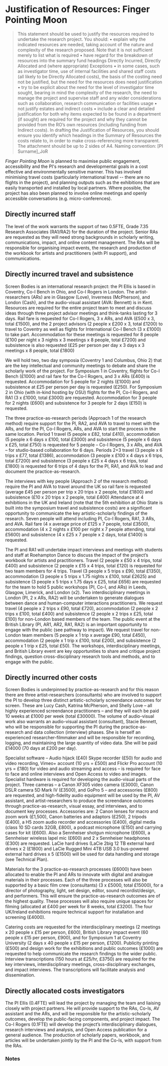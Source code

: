 # Justification of Resources: Finger Pointing Moon

>This statement should be used to justify the resources required to undertake the research project. You should:
• explain why the indicated resources are needed, taking account of the nature and complexity of the research proposed. Note that it is not sufficient merely to list what is required
• have regard for the breakdown of resources into the summary fund headings Directly Incurred, Directly Allocated and (where appropriate) Exceptions
• in some cases, such as investigator time, use of internal facilities and shared staff costs (all likely to be Directly Allocated costs), the basis of the costing need not be justified, but the need for the resources does need justification
• try to be explicit about the need for the level of investigator time sought, bearing in mind the complexity of the research, the need to manage the project and supervise staff and any wider considerations such as collaboration, research communication or facilities usage
• not justify estates and indirect costs
• include a clear and detailed justification for both why items expected to be found in a department (if sought) are required for the project and why they cannot be provided from the RO’s own resources (including funding from Indirect costs).
In drafting the Justification of Resources, you should ensure you identify which headings in the Summary of Resources the costs relate to, in order to make cross-referencing more transparent.
The attachment should be up to 2 sides of A4. Naming convention: [PI Surname]_JoR

_Finger Pointing Moon_ is planned to maximise public engagement, accessibility and the PI's research and developmental goals in a cost effective and environmentally sensitive manner. This has involved minimising travel costs (particularly international travel -- there are no flights in the project), and planning outputs such as the exhibitions that are easily transported and installed by local partners. Where possible, the project has also been planned to involve online meetings and openly accessible conversations (e.g. micro-conferences).

## Directly incurred staff

The level of the work warrants the support of two 0.5FTE, Grade 7.35 Research Associates (RA1/RA2) for the duration of the project. Senior RAs are requested as they will need strong backgrounds in scholarly writing, communications, impact, and online content management. The RAs will be responsible for organising impact events, the research and production of the workbook for artists and practitioners (with PI support), and communications.

## Directly incurred travel and subsistence

Screen Bodies is an international research project: the PI Ellis is based in Coventry, Co-I Bench in Ohio, and Co-I Rogers in London. The artist-researchers (ARs) are in Glasgow (Love), Inverness (McPherson), and London (Cash), and the audio-visual assistant (AVA: Bennett) is in Kent. Resources are required for the entire project team to meet and discuss ideas through three project advisor meetings and think-tanks lasting for 3 days. Rail fare is requested for Co-I Rogers, 3 x ARs, and AVA (£500 x 3, total £1500), and the 2 project advisors (2 people x £200 x 3, total £1200) to travel to Coventry as well as flights for International Co-I Bench (3 x £1000) to take part. Accommodation for these meetings is requested for 8 people (£100 per night x 3 nights x 3 meetings x 8 people, total £7200) and subsistence is also requested (£25 per person per day x 3 days x 3 meetings x 8 people, total £1800)

We will hold two, two day symposia (Coventry 1 and Columbus, Ohio 2) that are the key intellectual and community meetings to debate and share the scholarly work of the project. For Symposium 1 in Coventry, flights for Co-I Bench (£1000) and rail fare for the Co-I Rogers, and 3 x ARs (£400) is requested. Accommodation for 5 people for 2 nights (£1000) and subsistence at £25 per person per day is requested (£250). For Symposium 2 in Ohio (with in-kind hosting by OSU) flights for the PI, Co-I Rogers, and RA1 (3 x £1000, total £3000) are requested. Accommodation for 3 people for 2 nights (£600) and subsistence for 3 people for 2 days (£150) is requested. 

The three practice-as-research periods (Approach 1 of the research method) require support for the PI, RA2, and AVA to travel to meet with the ARs, and for the PI, Co-I Rogers, ARs, and AVA to start the process in the same location. Period 1 travel (5 people x £82, total £410), accommodation (5 people x 6 days x £100, total £3000) and subsistence (5 people x 6 days x £25, total £750) is requested for 5 people – Co-I Rogers, 3 x ARs, and AVA – for studio-based collaboration for 6 days. Periods 2+3 travel (3 people x 6 trips x £77, total £1386), accommodation (3 people x £100 x 4 days x 6 trips, total £7200) and subsistence (3 people x £25 x 4 days x 6 trips, total £1800) is requested for 6 trips of 4 days for the PI, RA1, and AVA to lead and document the practice-as-research.

The interviews with key people (Approach 2 of the research method) require the PI and AVA to travel around the UK so rail fare is requested (average £45 per person per trip x 20 trips x 2 people, total £1800) and subsistence (£10 x 20 trips x 2 people, total £400)
Attendance at 4 exhibitions in the UK and Ireland (note that the 5th exhibition at Ohio State is built into the symposium travel and subsistence costs) are a significant opportunity to communicate the key artistic-scholarly findings of the research. Seven people will attend including PI, Co-I Rogers, RA1, 3 ARs, and AVA. Rail fare (4 x average price of £125 x 7 people, total £3500), accommodation (4 x 2 nights x £100 per night x 7 people attending, total £5600) and subsistence (4 x £25 x 7 people x 2 days, total £1400) is requested.

The PI and RA1 will undertake impact interviews and meetings with students and staff at Roehampton Dance to discuss the impact of the project’s workbook for artists and practitioners. Travel (2 people x £50 x 4 trips, total £400) and subsistence (2 people x £15 x 4 trips, total £120) is requested for two team members for 4 trips. Travel (3 people x 5 trips x £90, total £1350), accommodation (3 people x 5 trips x 1.75 nights x £100, total £2625) and subsistence (3 people x 5 trips x 1.75 days x £25, total £656) are requested for the team to hold 5 public workshops (PI, Co-I, and ARs) in Leeds, Glasgow, Limerick, and London (x2). Two interdisciplinary meetings in London (PI, 2 x ARs, RA2) will be undertaken to generate dialogues between dance and human-computer interactions practitioners. We request travel (4 people x 2 trips x £90, total £720), accommodation (2 people x 2 trips x £100, total £400) and subsistence (2 people x 2 trips x £25, total £100) for non-London based members of the team. The public event at the British Library (PI, AR1, AR2, RA1, RA2) is an important opportunity to engage with the public (see pathway to impact). We request travel for non-London team members (5 people x 1 trip x average £90, total £450), accommodation (2 people x 1 trip x £100, total £200), and subsistence (2 people x 1 trip x £25, total £50). The workshops, interdisciplinary meetings, and British Library event are key opportunities to share and critique project findings, question cross-disciplinary research tools and methods, and to engage with the public. 

## Directly incurred other costs

Screen Bodies is underpinned by practice-as-research and for this reason there are three artist-researchers (consultants) who are involved to support the PI to develop three distinct artistic-scholarly screendance outcomes for screen. These are Lucy Cash, Katrina McPherson, and Shelly Love – all highly experienced screendance practitioners – and they will each be paid 10 weeks at £1000 per week (total £30000). The volume of audio-visual work also warrants an audio-visual assistant (consultant), Stacie Bennett, who will be responsible for supporting the PI during the practice-as-research and data collection (interview) phases. She is herself an experienced researcher-filmmaker and will be responsible for recording, logging, and maintaining the large quantity of video data. She will be paid £14000 (70 days at £200 per day). 

Specialist software – Audio hijack (£40) Skype recorder (£50) for audio and video recording, Vimeo+ account (10 yrs = £500) and Flickr Pro account (10 yrs = £180) for video and audio streaming and access – is required for face to face and online interviews and Open Access to video and images. Specialist hardware is required for developing the audio-visual parts of the project. Three cameras – a Canon XF305 video camera (£3000), Canon DSLR camera 5D Mark IV (£3500), and GoPro 5 – and accessories (£800) are requested, and high-fidelity audio equipment will be used by the PI, AV assistant, and artist-researchers to produce the screendance outcomes through practice-as-research, visual essay, and interviews, and to document key processes. Accessories are: 2 Canon lenses for macro and zoom work (£1,500), Canon batteries and adaptors (£250), 2 tripods (£400), a H5 zoom audio recorder and accessories (£400), digital media (class 10 SD cards 32GB, £800), a podcast microphone (£150) and carrying cases for kit (£600). Also a Sennheiser shotgun microphone (£600), a Sennheiser wireless lapel mic (£600) and 2 x Sennheiser headphones (£300) are requested. LaCie hard drives (LaCie 2big 12 TB external hard drives x 2 (£1800) and LaCie Rugged Mini 4TB USB 3.0 bus-powered external hard drives x 5 (£1500) will be used for data handling and storage (see Technical Plan).

Materials for the 3 practice-as-research processes (£6000) have been allocated to enable the PI and ARs to innovate with digital and analogue materials in their processes. Each of the three processes will also be supported by a basic film crew (consultants) (3 x £5000, total £15000), for a director of photography, light, set design, editor, sound recordist/design, and performers. This will ensure the practice-as-research outcomes are of the highest quality. These processes will also require unique spaces for filming (allocated at £400 per week for 8 weeks, total £3200). The four UK/Ireland exhibitions require technical support for installation and screening (£4000). 

Catering costs are requested for the interdisciplinary meetings (2 meetings x 20 people x £15 per person, £600), British Library impact event (60 people x £15 per person, £900), and for Symposium 1 at Coventry University (2 days x 40 people x £15 per person, £1200). Publicity printing (£500) and design work for the exhibitions and public outcomes (£1000) are requested to help communicate the research findings to the wider public. Interview transcriptions (150 hours at £25/hr, £3750) are required for the key interviews, interdisciplinary meetings, cross-disciplinary exchanges, and impact interviews. The transcriptions will facilitate analysis and dissemination.

## Directly allocated costs investigators

The PI Ellis (0.4FTE) will lead the project by managing the team and liaising closely with project partners. He will provide support to the RAs, Co-Is, AV assistant and the ARs, and will be responsible for the artistic-scholarly outcomes, develop the public-facing components, and project impact. The Co-I Rogers (0.1FTE) will develop the project’s interdisciplinary dialogues, research interviews and analysis, and Open Access publication for a general audience. The production of scholarly papers, workbook, and articles will be undertaken jointly by the PI and the Co-Is, with support from the RAs. 

### Notes 




